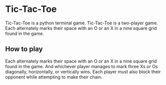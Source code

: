 # Tic-Tac-Toe

Tic-Tac-Toe is a python terminal game. Tic-Tac-Toe is a two-player game. Each alternately marks their space with an O or an X in a nine square grid found in the game.


## How to play

Each alternately marks their space with an O or an X in a nine square grid found in the game.
And whichever player manages to mark three Xs or Os diagonally, horizontally, or vertically wins. Each player must also block their opponent while attempting to make their chain.

